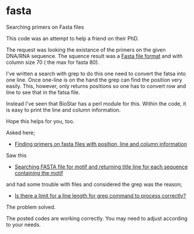 # fasta
Searching primers on Fasta files

This code was an attempt to help a friend on their PhD.

The request was looking the existance of the primers on the given DNA/RNA sequence. 
The squence result was a [Fasta file format](https://www.ncbi.nlm.nih.gov/genbank/fastaformat/)
and with column size 70 ( the max for fasta 80).

I've written a search with grep to do this one need to convert the fatsa into one line.
Once one-line is on the hand the grep can find the position very easily.
This, however, only returns positions so one has to convert row and line to see that in the fatsa file.

Instead I've seen that BioStar has a perl module for this. Within the code, it is easy to print the line and column information.

Hope this helps for you, too.

Asked here;

- [Finding primers on fasta files with position, line and column information](https://superuser.com/q/1702797/428106)

Saw this

- [Searching FASTA file for motif and returning title line for each sequence containing the motif](https://stackoverflow.com/a/4325909/1820553)

and had some trouble with files and considered the grep was the reason;

- [Is there a limit for a line length for grep command to process correctly?](https://superuser.com/a/1703052/428106)

The problem solved.

The posted codes are working correctly. You may need to adjust according to your needs.

